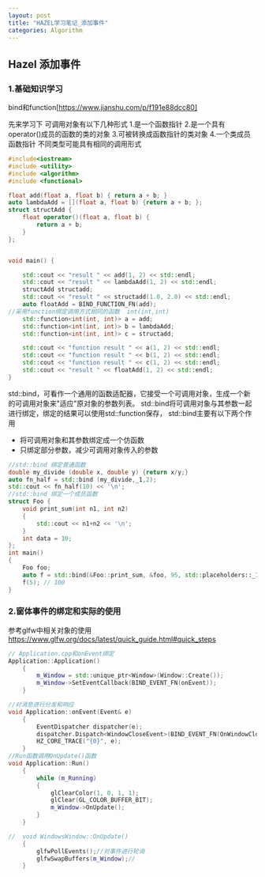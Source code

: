 ```yaml
---
layout: post
title: "HAZEL学习笔记_添加事件"
categories: Algorithm
---
```


## Hazel 添加事件
### 1.基础知识学习
bind和function[https://www.jianshu.com/p/f191e88dcc80]  

先来学习下
可调用对象有以下几种形式
1.是一个函数指针
2.是一个具有operator()成员的函数的类的对象
3.可被转换成函数指针的类对象
4.一个类成员函数指针
不同类型可能具有相同的调用形式
```c++
#include<iostream>
#include <utility>
#include <algorithm>
#include <functional>

float add(float a, float b) { return a + b; }
auto lambdaAdd = [](float a, float b) {return a + b; };
struct structAdd {
	float operator()(float a, float b) {
		return a + b;
	}
};


void main() {

	std::cout << "result " << add(1, 2) << std::endl;
	std::cout << "result " << lambdaAdd(1, 2) << std::endl;
	structAdd structadd;
	std::cout << "result " << structadd(1.0, 2.0) << std::endl;
	auto floatAdd = BIND_FUNCTION_FN(add);
//采用function绑定调用方式相同的函数  int(int,int)
	std::function<int(int, int)> a = add;
	std::function<int(int, int)> b = lambdaAdd;
	std::function<int(int, int)> c = structadd;

	std::cout << "function result " << a(1, 2) << std::endl;
	std::cout << "function result " << b(1, 2) << std::endl;
	std::cout << "function result " << c(1, 2) << std::endl;
	std::cout << "result " << floatAdd(1, 2) << std::endl;
}

```
std::bind，可看作一个通用的函数适配器，它接受一个可调用对象，生成一个新的可调用对象来"适应"原对象的参数列表。
std::bind将可调用对象与其参数一起进行绑定，绑定的结果可以使用std::function保存，
std::bind主要有以下两个作用
* 将可调用对象和其参数绑定成一个仿函数
* 只绑定部分参数，减少可调用对象传入的参数
```c++
//std::bind 绑定普通函数
double my_divide (double x, double y) {return x/y;}
auto fn_half = std::bind (my_divide,_1,2);  
std::cout << fn_half(10) << '\n';    
//std::bind 绑定一个成员函数
struct Foo {
    void print_sum(int n1, int n2)
    {
        std::cout << n1+n2 << '\n';
    }
    int data = 10;
};
int main() 
{
    Foo foo;
    auto f = std::bind(&Foo::print_sum, &foo, 95, std::placeholders::_1);
    f(5); // 100
}
```

### 2.窗体事件的绑定和实际的使用
参考glfw中相关对象的使用
https://www.glfw.org/docs/latest/quick_guide.html#quick_steps

```c++
// Application.cpp和onEvent绑定
Application::Application()
	{
		m_Window = std::unique_ptr<Window>(Window::Create());
		m_Window->SetEventCallback(BIND_EVENT_FN(onEvent));
	}

//对消息进行分发和响应
void Application::onEvent(Event& e)
	{
		EventDispatcher dispatcher(e);
		dispatcher.Dispatch<WindowCloseEvent>(BIND_EVENT_FN(OnWindowClose));
		HZ_CORE_TRACE("{0}", e);
	}
//Run函数调用OnUpdate()函数
void Application::Run()
	{
		while (m_Running)
		{
			glClearColor(1, 0, 1, 1);
			glClear(GL_COLOR_BUFFER_BIT);
			m_Window->OnUpdate();
		}
	}

//	void WindowsWindow::OnUpdate()
	{
		glfwPollEvents();//对事件进行轮询
		glfwSwapBuffers(m_Window);//
	}	
```
